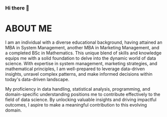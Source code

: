 ### Hi there 👋
# ABOUT ME
I am an individual with a diverse educational background, having attained an MBA in System Management, another MBA in Marketing Management, and a completed BSc in Mathematics. This unique blend of skills and knowledge equips me with a solid foundation to delve into the dynamic world of data science. With expertise in system management, marketing strategies, and mathematical principles, I am well-prepared to leverage data-driven insights, unravel complex patterns, and make informed decisions within today's data-driven landscape.

My proficiency in data handling, statistical analysis, programming, and domain-specific understanding positions me to contribute effectively to the field of data science. By unlocking valuable insights and driving impactful outcomes, I aspire to make a meaningful contribution to this evolving domain.

<!--
**Bibek-9078/Bibek-9078** is a ✨ _special_ ✨ repository because its `README.md` (this file) appears on your GitHub profile.
![Git profile ](https://github-readme-streak-stats.herokuapp.com/?user=Bibek-9078)
Here are some ideas to get you started:

- 🔭 I’m currently working on ...
- 🌱 I’m currently learning ...
- 👯 I’m looking to collaborate on ...
- 🤔 I’m looking for help with ...
- 💬 Ask me about ...
- 📫 How to reach me: ...
- 😄 Pronouns: ...
- ⚡ Fun fact: ...
-->
